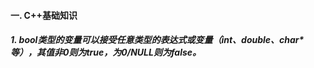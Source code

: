 #### 一. C++基础知识

##### 1. bool类型的变量可以接受任意类型的表达式或变量（int、double、char*等），其值非0则为true，为0/NULL则为false。









